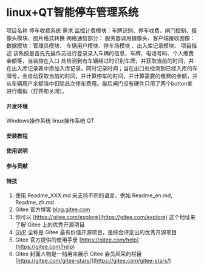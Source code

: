 # linux+QT智能停车管理系统

项目名称    停车收费系统
需求
              监控计费模块：车牌识别、停车收费、闸门控制、摄像头模块、图片格式转换
              网络通信部分： 服务器调用摄像头、客户端接收图像：
              数据模块：管理员模块、 车辆用户模块、停车场模块 、出入库记录模块、
项目描述
       该系统是首先先操作员进行登录录入车辆的信息，车牌、电话号码、个人缴费金额等，当监控在入口   处检测到有车辆经过时识别车牌，并获取当前的时间，并在出入库记录表中添加入库记录，同时记录时间；当在出口处检测到已经入库的车牌号，会自动获取当前的时间，并计算停车的时间，并计算需要的缴费的金额，并从车辆用户余额当中扣除此次停车费用。最后闸门没有硬件只用了两个button来进行模拟（打开和关闭）。

#### 开发环境
Windows操作系统  linux操作系统   QT

#### 安装教程



#### 使用说明


#### 参与贡献



#### 特技

1.  使用 Readme\_XXX.md 来支持不同的语言，例如 Readme\_en.md, Readme\_zh.md
2.  Gitee 官方博客 [blog.gitee.com](https://blog.gitee.com)
3.  你可以 [https://gitee.com/explore](https://gitee.com/explore) 这个地址来了解 Gitee 上的优秀开源项目
4.  [GVP](https://gitee.com/gvp) 全称是 Gitee 最有价值开源项目，是综合评定出的优秀开源项目
5.  Gitee 官方提供的使用手册 [https://gitee.com/help](https://gitee.com/help)
6.  Gitee 封面人物是一档用来展示 Gitee 会员风采的栏目 [https://gitee.com/gitee-stars/](https://gitee.com/gitee-stars/)
